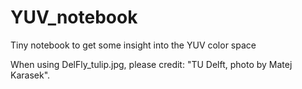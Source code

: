 # YUV_notebook
Tiny notebook to get some insight into the YUV color space

When using DelFly_tulip.jpg, please credit: "TU Delft, photo by Matej Karasek".

